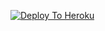 [![Deploy To Heroku](https://www.herokucdn.com/deploy/button.svg)](https://heroku.com/deploy?template=https://github.com/Sawai12/Bhuriyatxt)
